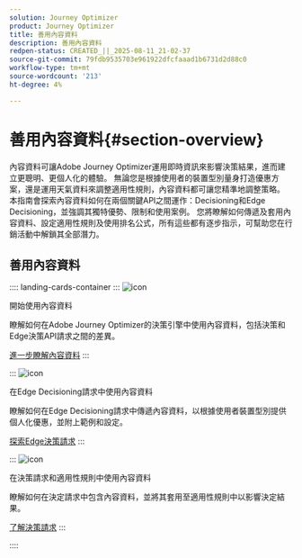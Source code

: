 ```yaml
---
solution: Journey Optimizer
product: Journey Optimizer
title: 善用內容資料
description: 善用內容資料
redpen-status: CREATED_||_2025-08-11_21-02-37
source-git-commit: 79fdb9535703e961922dfcfaaad1b6731d2d88c0
workflow-type: tm+mt
source-wordcount: '213'
ht-degree: 4%

---
```



# 善用內容資料{#section-overview}

內容資料可讓Adobe Journey Optimizer運用即時資訊來影響決策結果，進而建立更聰明、更個人化的體驗。 無論您是根據使用者的裝置型別量身打造優惠方案，還是運用天氣資料來調整適用性規則，內容資料都可讓您精準地調整策略。 本指南會探索內容資料如何在兩個關鍵API之間運作：Decisioning和Edge Decisioning，並強調其獨特優勢、限制和使用案例。 您將瞭解如何傳遞及套用內容資料、設定適用性規則及使用排名公式，所有這些都有逐步指示，可幫助您在行銷活動中解鎖其全部潛力。

## 善用內容資料

:::: landing-cards-container
:::
![icon](https://cdn.experienceleague.adobe.com/icons/circle-play.svg?lang=zh-Hant)

開始使用內容資料

瞭解如何在Adobe Journey Optimizer的決策引擎中使用內容資料，包括決策和Edge決策API請求之間的差異。

[進一步瞭解內容資料](../using/offers/context-data.md)
:::

:::
![icon](https://cdn.experienceleague.adobe.com/icons/code-branch.svg?lang=zh-Hant)

在Edge Decisioning請求中使用內容資料

瞭解如何在Edge Decisioning請求中傳遞內容資料，以根據使用者裝置型別提供個人化優惠，並附上範例和設定。

[探索Edge決策請求](../using/offers/context-data-edge.md)
:::

:::
![icon](https://cdn.experienceleague.adobe.com/icons/list-check.svg?lang=zh-Hant)

在決策請求和適用性規則中使用內容資料

瞭解如何在決定請求中包含內容資料，並將其套用至適用性規則中以影響決定結果。

[了解決策請求](../using/offers/context-data-decisioning.md)
:::

::::

